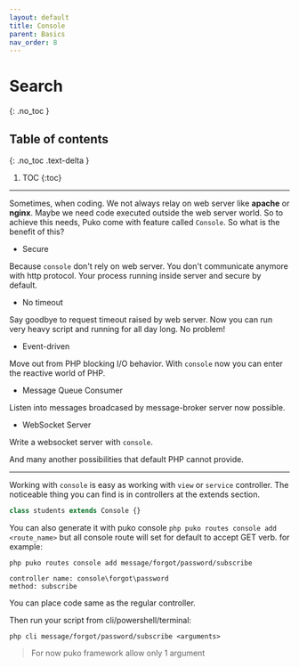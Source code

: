```yaml
---
layout: default
title: Console
parent: Basics
nav_order: 8
---
```


# Search
{: .no_toc }

## Table of contents
{: .no_toc .text-delta }

1. TOC
{:toc}

---


Sometimes, when coding. We not always relay on web server like **apache** or **nginx**.
Maybe we need code executed outside the web server world. So to achieve this needs, 
Puko come with feature called `Console`. So what is the benefit of this?

* Secure

Because `console` don't rely on web server. You don't communicate anymore with http protocol.
Your process running inside server and secure by default.

* No timeout

Say goodbye to request timeout raised by web server. 
Now you can run very heavy script and running for all day long. No problem!

* Event-driven

Move out from PHP blocking I/O behavior. With `console` now you can enter the reactive world of PHP.

* Message Queue Consumer

Listen into messages broadcased by message-broker server now possible.

* WebSocket Server

Write a websocket server with `console`.

And many another possibilities that default PHP cannot provide.

---

Working with `console` is easy as working with `view` or `service` controller. 
The noticeable thing you can find is in controllers at the extends section.

```php
class students extends Console {}
```

You can also generate it with puko console `php puko routes console add <route_name>` 
but all console route will set for default to accept GET verb. for example:

```text
php puko routes console add message/forgot/password/subscribe

controller name: console\forgot\password
method: subscribe
```

You can place code same as the regular controller.

Then run your script from cli/powershell/terminal:

```
php cli message/forgot/password/subscribe <arguments>
```

> For now puko framework allow only 1 argument